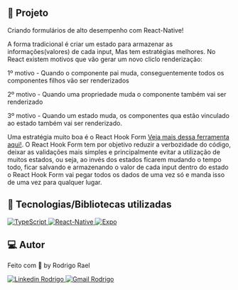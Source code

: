 ## :page_with_curl: Projeto

Criando formulários de alto desempenho com React-Native!

A forma tradicional é criar um estado para armazenar as informações(valores) de cada input, Mas tem estratégias melhores.
No React existem motivos que vão gerar um novo cliclo renderização:

1º motivo - Quando o componente pai muda, conseguentemente todos os componentes filhos vão ser renderizados

2º motivo - Quando uma propriedade muda o componente também vai ser renderizado

3º motivo - Quando um estado muda, os componentes qua estão vinculado ao estado também vai ser renderizado.

Uma estratégia muito boa é o React Hook Form [Veja mais dessa ferramenta aqui!](https://react-hook-form.com/). O React Hook Form tem por objetivo reduzir a verbozidade do código, deixar as validações mais simples e principalmente evitar a utilização de muitos estados, ou seja, ao invés dos estados ficarem mudando o tempo todo, ficar salvando e armazenando o valor de cada input dentro do estado o React Hook Form vai pegar todos os dados de uma vez só e manda isso de uma vez para qualquer lugar.

## 🚀 Tecnologias/Bibliotecas utilizadas
  
<a href="https://www.typescriptlang.org/" target="_blank"> <img src="https://img.shields.io/badge/-TypeScript-3178C6?style=flat-square&logo=TypeScript&logoColor=white" alt="TypeScript"> </a>
<a href="https://reactnative.dev/" target="_blank"> <img src="https://img.shields.io/badge/-ReactNative-61DAFB?style=flat-square&logo=React&logoColor=white" alt="React-Native"> </a>
<a href="https://expo.dev/" target="_blank"> <img src="https://img.shields.io/badge/-Expo-32373E?style=flat-square&logo=expo&logoColor=white" alt="Expo"> </a>

## 💻 Autor

Feito com 💜 by Rodrigo Rael

<a href="https://www.linkedin.com/in/rodrigo-rael-a7a4b51a9/" target="_blank"> <img src="https://img.shields.io/badge/-RodrigoRael-blue?style=flat-square&logo=Linkedin&logoColor=white&link=https" alt="Linkedin Rodrigo"> </a>
<a href="https://img.shields.io/badge/-rodrigorael53@gmail.com-c14438?style=flat-square&logo=Gmail&logoColor=white&link=mailto:rodrigorael53@gmail.com" target="_blank"> <img src="https://img.shields.io/badge/-rodrigorael53@gmail.com-c14438?style=flat-square&logo=Gmail&logoColor=white&link=mailto:rodrigorael53@gmail.com" alt="Gmail Rodrigo"> </a>
